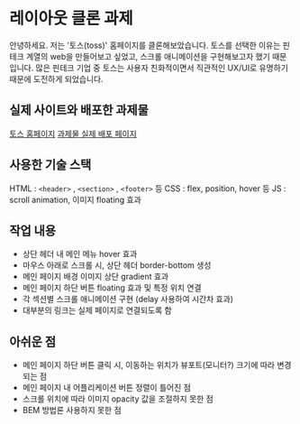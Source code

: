 # 레이아웃 클론 과제
안녕하세요. 저는 '토스(toss)' 홈페이지를 클론해보았습니다.
토스를 선택한 이유는 핀테크 계열의 web을 만들어보고 싶었고, 스크롤 애니메이션을 구현해보고자 했기 때문입니다.
많은 핀테크 기업 중 토스는 사용자 친화적이면서 직관적인 UX/UI로 유명하기 때문에 도전하게 되었습니다.
## 실제 사이트와 배포한 과제물
[토스 홈페이지](https://toss.im/)
[과제물 실제 배포 페이지]()

## 사용한 기술 스택
HTML : `<header>` , `<section>` , `<footer>` 등
CSS : flex, position, hover 등
JS : scroll animation, 이미지 floating 효과

## 작업 내용
- 상단 헤더 내 메인 메뉴 hover 효과
- 마우스 아래로 스크롤 시, 상단 헤더 border-bottom 생성
- 메인 페이지 배경 이미지 상단 gradient 효과
- 메인 페이지 하단 버튼 floating 효과 및 특정 위치 연결
- 각 섹션별 스크롤 애니메이션 구현 (delay 사용하여 시간차 효과)
- 대부분의 링크는 실제 페이지로 연결되도록 함

## 아쉬운 점
- 메인 페이지 하단 버튼 클릭 시, 이동하는 위치가 뷰포트(모니터?) 크기에 따라 변경되는 점
- 메인 페이지 내 어플리케이션 버튼 정렬이 틀어진 점
- 스크롤 위치에 따라 이미지 opacity 값을 조절하지 못한 점
- BEM 방법론 사용하지 못한 점